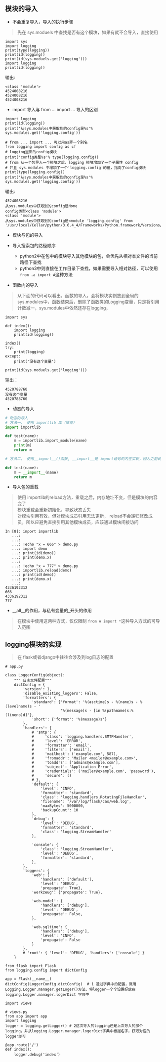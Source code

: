 ## 模块的导入
- 不会重复导入，导入的执行步骤
> 先在 sys.moduels 中查找是否有这个模块，如果有就不会导入，直接使用

```python3
import sys
import logging
print(type(logging))
print(id(logging))
print(id(sys.moduels.get('logging')))
import logging
print(id(logging))
```
输出:

```
<class 'module'>
4524008216
4524008216
4524008216
```
- import 导入与 from ... import ... 导入的区别

```python3
import logging
print(id(logging))
print('从sys.modules中获取到的config是%s'% sys.modules.get('logging.config'))

# from ... import ... 可以用as弄一个别名
from logging import config as cf
# logging里面的config模块
print('config类型%s'% type(logging.config))
# from 从一个包导入一个模块之后，logging 模块增加了一个子属性 config
# 并且 sys.modules 中增加了一个'logging.config'的值，指向了config模块
print(type(logging.config))
print('从sys.modules中获取到的config是%s'% sys.modules.get('logging.config'))
```
输出:

```
4524008216
从sys.modules中获取到的config是None
config类型<class 'module'>
<class 'module'>
从sys.modules中获取到的config是<module 'logging.config' from '/usr/local/Cellar/python/3.6.4_4/Frameworks/Python.framework/Versions/3.6/lib/python3.6/logging/config.py'>
```
- 模块与包的导入
- 导入搜索包的路径顺序
	 - python2中在包中的模块导入其他模块的包，会优先从相对本文件的当前路径下查找
	 - python3中则直接在工作目录下查找，如果需要导入相对路径，可以使用 `from .a import A`这种方法

- 函数内的导入
> 从下面的代码可以看出，函数的导入，会将模块实例放到全局的sys.modules中，函数结束后，删除了函数类的Logging变量，只是将引用计数减一，sys.modules中依然还存在logging，

```python3
import sys

def index():
    import logging
    print(id(logging))

index()
try:
    print(logging)
except:
    print('没有这个变量')

print(id(sys.moduels.get('logging')))
```

输出：

```
4520788760
没有这个变量
4520788760
```
- 动态的导入
 
```python
# 动态的导入
# 方法一， 使用 importlib 库（推荐）
import importlib

def test(name):
    m = importlib.import_module(name)
    print(m)
    return m

# 方法二， 使用__import__()函数, __import__是 import语句的内在实现，因为之前说的Python2, python3导入模块，搜索的顺序不一样，导致意外的错误

def test(name):
    m = __import__(name)
    return m
```

- 导入包的重载

> 使用 importlib的reload方法，重载之后，内存地址不变，但是模块的内容变了   
> 模块重载会重新初始化，导致状态丢失    
> 对模块引用有效，但对模块成员引用无法更新， reload不会递归修改成员，所以应避免直接引用其他模块成员，应该通过模块间接访问      

```python3
In [8]: import importlib
   ...:
   ...:
   ...: !echo "x = 666" > demo.py
   ...: import demo
   ...: print(id(demo))
   ...: print(demo.x)
   ...:
   ...: !echo "x = 777" > demo.py
   ...: importlib.reload(demo)
   ...: print(id(demo))
   ...: print(demo.x)
   ...:
4336192312
666
4336192312
777
```
- \_\_all\_\_的作用，与私有变量的_开头的作用

> 在模块中使用这两种方式，仅仅限制 `from A import *`这种导入方式的可导入范围

## logging模块的实现
> 在 flask或者django中往往会涉及到log日志的配置

```python3
# app.py

class LoggerConfig(object):
    """ 日志文件配置"""
    dictConfig = {
        'version': 1,
        'disable_existing_loggers': False,
        'formatters': {
            'standard': {'format': '%(asctime)s - %(name)s - %(levelname)s - '
                         '%(message)s - [in %(pathname)s:%(lineno)d]'},
            'short': {'format': '%(message)s'}
        },
        'handlers': {
            # 'smtp': {
            #     'class': 'logging.handlers.SMTPHandler',
            #     'level': 'ERROR',
            #     'formatter': 'email',
            #     'filters': ['email'],
            #     'mailhost': ('example.com', 587),
            #     'fromaddr': 'Mailer <mailer@example.com>',
            #     'toaddrs': ['admins@example.com'],
            #     'subject': 'Application Error',
            #     'credentials': ('mailer@example.com', 'password'),
            #     'secure': ()
            # },
            'default': {
                'level': 'INFO',
                'formatter': 'standard',
                'class': 'logging.handlers.RotatingFileHandler',
                'filename': '/var/log/flask/cas/web.log',
                'maxBytes': 5000000,
                'backupCount': 10
            },
            'debug': {
                'level': 'DEBUG',
                'formatter': 'standard',
                'class': 'logging.StreamHandler'
            },

            'console': {
                'class': 'logging.StreamHandler',
                'level': 'DEBUG',
                'formatter': 'standard',
            },
        },
        'loggers': {
            'web': {
                'handlers': ['default'],
                'level': 'DEBUG',
                'propagate': True},
            'werkzeug': {'propagate': True},

            'web.model': {
                'handlers': ['debug'],
                'level': 'DEBUG',
                'propagate': False,
            },

            'web.sqltime': {
                'handlers': ['debug'],
                'level': 'INFO',
                'propagate': False
            }
        },
        # 'root': { 'level': 'DEBUG', 'handlers': ['console'] }
    }
    
from flask import Flask
from logging.config import dictConfig

app = Flask(__name__)
dictConfig(LoggerConfig.dictConfig)  # 1 通过字典中的配置，调用Logging.Logger.manager.getLoger()方法，将logger一个个设置好放在logging.Logger.manager.logerDict 字典中

import views

```

```
# views.py
from app import app
import logging
logger = logging.getLogger() # 2这次导入的logging还是上次导入的那个logging，并从logging.Logger.manager.logerDict字典中根据名字，获取对应的logger即可

@app.route('/')
def index():
	logger.debug('index‘）
	
```

